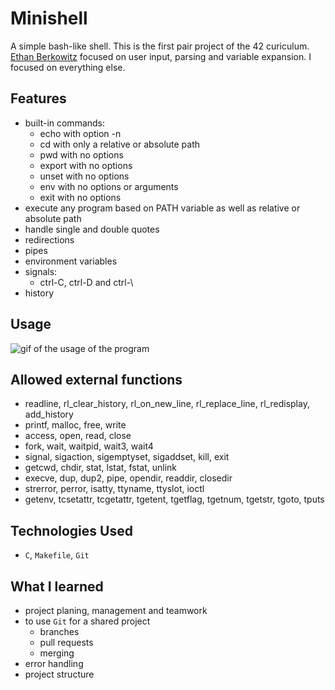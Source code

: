 # Minishell

A simple bash-like shell. This is the first pair project of the 42 curiculum. [Ethan Berkowitz](https://github.com/ethan-berkowitz) focused on user input, parsing and variable expansion. I focused on everything else.

## Features

- built-in commands:
  - echo with option -n   
  - cd with only a relative or absolute path
  - pwd with no options
  - export with no options
  - unset with no options
  - env with no options or arguments
  - exit with no options
- execute any program based on PATH variable as well as relative or absolute path
- handle single and double quotes
- redirections
- pipes
- environment variables
- signals:
  - ctrl-C, ctrl-D and ctrl-\
- history

## Usage

![gif of the usage of the program](https://github.com/user-attachments/assets/5e4f8c37-7791-4033-bd5e-039177b752e8)

## Allowed external functions

- readline, rl_clear_history, rl_on_new_line, rl_replace_line, rl_redisplay, add_history   
- printf, malloc, free, write   
- access, open, read, close   
- fork, wait, waitpid, wait3, wait4   
- signal, sigaction, sigemptyset, sigaddset, kill, exit   
- getcwd, chdir, stat, lstat, fstat, unlink   
- execve, dup, dup2, pipe, opendir, readdir, closedir   
- strerror, perror, isatty, ttyname, ttyslot, ioctl   
- getenv, tcsetattr, tcgetattr, tgetent, tgetflag, tgetnum, tgetstr, tgoto, tputs

## Technologies Used

- `C`, `Makefile`, `Git`

## What I learned

- project planing, management and teamwork
- to use `Git` for a shared project   
  - branches
  - pull requests
  - merging
- error handling
- project structure
